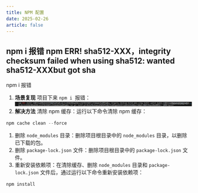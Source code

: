 ```yaml
---
title: NPM 配置
date: 2025-02-26
article: false
---
```


## npm i 报错 npm ERR! sha512-XXX，integrity checksum failed when using sha512: wanted sha512-XXXbut got sha

npm i 报错

1. **场景复现**
   项目下来 `npm i `报错：
   ![alt text](/images/backend/image.png)
1. **解决方法**
   清除 npm 缓存：运行以下命令清除 npm 缓存：

```ts
npm cache clean --force
```

1. 删除 `node_modules` 目录：删除项目根目录中的 `node_modules` 目录，以删除已下载的包。
2. 删除 `package-lock.json` 文件：删除项目根目录中的 `package-lock.json` 文件。
3. 重新安装依赖项：在清除缓存、删除 `node_modules` 目录和 `package-lock.json` 文件后，通过运行以下命令重新安装依赖项：

```ts
npm install
```

